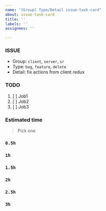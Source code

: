 ```yaml
---
name: "[Group] Type/Detail issue-task-card"
about: issue-task-card
title: ''
labels: ''
assignees: ''

---
```


### ISSUE
* Group:  `client`, `server`, `sr`
* Type: `bug`, `feature`, `delete`
* Detail: fix actions from client redux

### TODO
1. [ ]  Job1
2. [ ]  Job2
3. [ ]  Job3

### Estimated time
> Pick one
### `0.5h`
### `1h`
### `1.5h`
### `2h`
### `2.5h`
### `3h`
